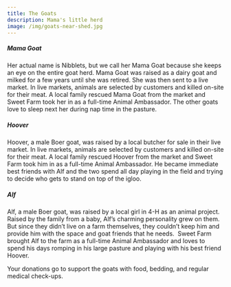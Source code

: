```yaml
---
title: The Goats
description: Mama's little herd
image: /img/goats-near-shed.jpg
---
```


##### Mama Goat

Her actual name is Nibblets, but we call her Mama Goat because she keeps an eye on the entire goat herd. Mama Goat was raised as a dairy goat and milked for a few years until she was retired. She was then sent to a live market. In live markets, animals are selected by customers and killed on-site for their meat. A local family rescued Mama Goat from the market and Sweet Farm took her in as a full-time Animal Ambassador. The other goats love to sleep next her during nap time in the pasture.

##### Hoover

Hoover, a male Boer goat, was raised by a local butcher for sale in their live market. In live markets, animals are selected by customers and killed on-site for their meat. A local family rescued Hoover from the market and Sweet Farm took him in as a full-time Animal Ambassador. He became immediate best friends with Alf and the two spend all day playing in the field and trying to decide who gets to stand on top of the igloo.


##### Alf

Alf, a male Boer goat, was raised by a local girl in 4-H as an animal project. Raised by the family from a baby, Alf’s charming personality grew on them. But since they didn’t live on a farm themselves, they couldn’t keep him and provide him with the space and goat friends that he needs.  Sweet Farm brought Alf to the farm as a full-time Animal Ambassador and loves to spend his days romping in his large pasture and playing with his best friend Hoover. 

Your donations go to support the goats with food, bedding, and regular medical check-ups. 
